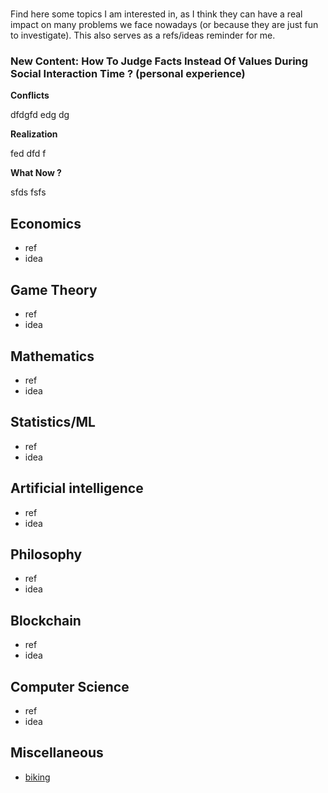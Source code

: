 # 
Find here some topics I am interested in, as I think they can have a real impact on many problems we face nowadays (or because they are just fun to investigate).
This also serves as a refs/ideas reminder for me.


### New Content: How To Judge Facts Instead Of Values During Social Interaction Time ? (personal experience) 
 
 
**Conflicts**

dfdgfd edg dg



**Realization**  

fed dfd f


**What Now ?** 

sfds
fsfs




## Economics
* ref
* idea

## Game Theory
* ref
* idea

## Mathematics
* ref
* idea

## Statistics/ML
* ref
* idea

## Artificial intelligence
* ref
* idea


## Philosophy
* ref
* idea

## Blockchain 
* ref
* idea

## Computer Science
* ref
* idea

## Miscellaneous
* [biking](https://pedalchile.com/blog/cycling-vs-walking) 
  




